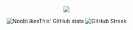 <div align="center">
  <a href="https://visitcount.itsvg.in">
    <img src="https://visitcount.itsvg.in/api?id=NoobLikesThis&label=Profile%20Views&color=2&icon=7&pretty=true"/>
  </a 
</div>

<p align="center">
  <img src="https://github-readme-stats.vercel.app/api?username=NoobLikesThis&show_icons=true&theme=hacker" alt="NoobLikesThis' GitHub stats" />
  <img src="https://github-readme-streak-stats.herokuapp.com/?user=NoobLikesThis&theme=modernist" alt="GitHub Streak" />
</p>

<!---
NoobLikesThis/NoobLikesThis is a ✨ special ✨ repository because its `README.md` (this file) appears on your GitHub profile.
You can click the Preview link to take a look at your changes.
--->
